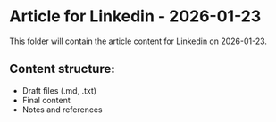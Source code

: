 # Article for Linkedin - 2026-01-23

This folder will contain the article content for Linkedin on 2026-01-23.

## Content structure:
- Draft files (.md, .txt)
- Final content
- Notes and references
